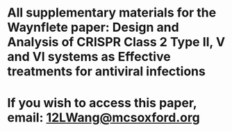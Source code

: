 # All supplementary materials for the Waynflete paper: Design and Analysis of CRISPR Class 2 Type II, V and VI systems as Effective treatments for antiviral infections 
# If you wish to access this paper, email: 12LWang@mcsoxford.org
#
# 


